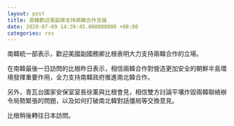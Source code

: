 ```yaml
---
layout: post
title: 南韓歡迎美副卿支持兩韓合作言論
date: 2020-07-09 14:39:45.000000000 +08:00
categories: rss
---
```


南韓統一部表示，歡迎美國副國務卿比根表明大力支持兩韓合作的立場。

在南韓最後一日訪問的比根昨日表示，相信兩韓合作對營造更加安全的朝鮮半島環境發揮重要作用，全力支持南韓政府推進南北韓合作。

另外，青瓦台國家安保室室長徐薰與比根會見，相信雙方討論平壤炸毀兩韓聯絡辦令局勢緊張的問題，以及如何打破南北韓對話僵局等交換意見。

比根稍後轉往日本訪問。
